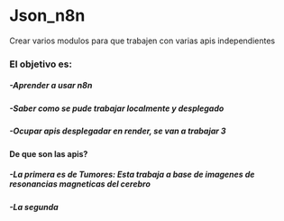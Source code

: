# Json_n8n
Crear varios modulos para que trabajen con varias apis independientes

### El objetivo es:

##### -Aprender a usar n8n
##### -Saber como se pude trabajar localmente y desplegado
##### -Ocupar apis desplegadar en render, se van a trabajar 3
#### De que son las apis?
##### -La primera es de Tumores: Esta trabaja a base de imagenes de resonancias magneticas del cerebro
##### -La segunda
